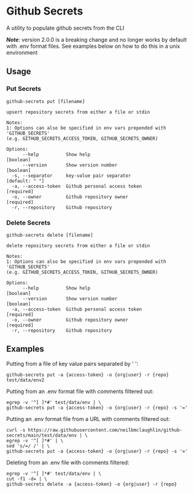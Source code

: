 # Github Secrets

A utility to populate github secrets from the CLI

***Note***: version 2.0.0 is a breaking change and no longer works by default with .env format files.
See examples below on how to do this in a unix environment

## Usage

### Put Secrets
```
github-secrets put [filename]

upsert repository secrets from either a file or stdin

Notes:
1: Options can also be specified in env vars prepended with 'GITHUB_SECRETS'
(e.g. GITHUB_SECRETS_ACCESS_TOKEN, GITHUB_SECRETS_OWNER)

Options:
      --help          Show help                                        [boolean]
      --version       Show version number                              [boolean]
  -s, --separator     key-value pair separator                    [default: " "]
  -a, --access-token  Github personal access token                    [required]
  -o, --owner         Github repository owner                         [required]
  -r, --repository    Github repository

```

### Delete Secrets
```
github-secrets delete [filename]

delete repository secrets from either a file or stdin

Notes:
1: Options can also be specified in env vars prepended with 'GITHUB_SECRETS'
(e.g. GITHUB_SECRETS_ACCESS_TOKEN, GITHUB_SECRETS_OWNER)

Options:
      --help          Show help                                        [boolean]
      --version       Show version number                              [boolean]
  -a, --access-token  Github personal access token                    [required]
  -o, --owner         Github repository owner                         [required]
  -r, --repository    Github repository
```

## Examples

Putting from a file of key value pairs separated by ' ':
```
github-secrets put -a {access-token} -o {org|user} -r {repo} test/data/env2
```

Putting from an .env format file with comments filtered out:
```
egrep -v '^[ ]*#' test/data/env | \
github-secrets put -a {access-token} -o {org|user} -r {repo} -s '='
```

Putting an .env format file from a URL with comments filtered out:
```
curl -s https://raw.githubusercontent.com/neilbmclaughlin/github-secrets/main/test/data/env | \
egrep -v '^[ ]*#' | \
sed 's/=/ /' | \
github-secrets put -a {access-token} -o {org|user} -r {repo} -s '='
```

Deleting from an .env file with comments filtered:

```
egrep -v '^[ ]*#' test/data/env | \
cut -f1 -d= | \
github-secrets delete -a {access-token} -o {org|user} -r {repo}
```

